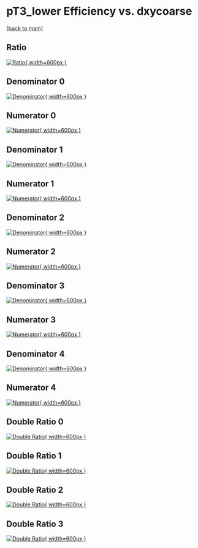 # pT3_lower Efficiency vs. dxycoarse

[[back to main](./)]



## Ratio

[![Ratio](../mtv/var/pT3_lower_vtr_321_1_eff_dxycoarse.png){ width=600px }](../mtv/var/pT3_lower_vtr_321_1_eff_dxycoarse.pdf)

## Denominator 0

[![Denominator](../mtv/den/pT3_lower_vtr_321_1_eff_dxycoarse_den0.png){ width=600px }](../mtv/den/pT3_lower_vtr_321_1_eff_dxycoarse_den0.pdf)

## Numerator 0

[![Numerator](../mtv/num/pT3_lower_vtr_321_1_eff_dxycoarse_num0.png){ width=600px }](../mtv/num/pT3_lower_vtr_321_1_eff_dxycoarse_num0.pdf)

## Denominator 1

[![Denominator](../mtv/den/pT3_lower_vtr_321_1_eff_dxycoarse_den1.png){ width=600px }](../mtv/den/pT3_lower_vtr_321_1_eff_dxycoarse_den1.pdf)

## Numerator 1

[![Numerator](../mtv/num/pT3_lower_vtr_321_1_eff_dxycoarse_num1.png){ width=600px }](../mtv/num/pT3_lower_vtr_321_1_eff_dxycoarse_num1.pdf)

## Denominator 2

[![Denominator](../mtv/den/pT3_lower_vtr_321_1_eff_dxycoarse_den2.png){ width=600px }](../mtv/den/pT3_lower_vtr_321_1_eff_dxycoarse_den2.pdf)

## Numerator 2

[![Numerator](../mtv/num/pT3_lower_vtr_321_1_eff_dxycoarse_num2.png){ width=600px }](../mtv/num/pT3_lower_vtr_321_1_eff_dxycoarse_num2.pdf)

## Denominator 3

[![Denominator](../mtv/den/pT3_lower_vtr_321_1_eff_dxycoarse_den3.png){ width=600px }](../mtv/den/pT3_lower_vtr_321_1_eff_dxycoarse_den3.pdf)

## Numerator 3

[![Numerator](../mtv/num/pT3_lower_vtr_321_1_eff_dxycoarse_num3.png){ width=600px }](../mtv/num/pT3_lower_vtr_321_1_eff_dxycoarse_num3.pdf)

## Denominator 4

[![Denominator](../mtv/den/pT3_lower_vtr_321_1_eff_dxycoarse_den4.png){ width=600px }](../mtv/den/pT3_lower_vtr_321_1_eff_dxycoarse_den4.pdf)

## Numerator 4

[![Numerator](../mtv/num/pT3_lower_vtr_321_1_eff_dxycoarse_num4.png){ width=600px }](../mtv/num/pT3_lower_vtr_321_1_eff_dxycoarse_num4.pdf)

## Double Ratio 0

[![Double Ratio](../mtv/ratio/pT3_lower_vtr_321_1_eff_dxycoarse_ratio0.png){ width=600px }](../mtv/ratio/pT3_lower_vtr_321_1_eff_dxycoarse_ratio0.pdf)

## Double Ratio 1

[![Double Ratio](../mtv/ratio/pT3_lower_vtr_321_1_eff_dxycoarse_ratio1.png){ width=600px }](../mtv/ratio/pT3_lower_vtr_321_1_eff_dxycoarse_ratio1.pdf)

## Double Ratio 2

[![Double Ratio](../mtv/ratio/pT3_lower_vtr_321_1_eff_dxycoarse_ratio2.png){ width=600px }](../mtv/ratio/pT3_lower_vtr_321_1_eff_dxycoarse_ratio2.pdf)

## Double Ratio 3

[![Double Ratio](../mtv/ratio/pT3_lower_vtr_321_1_eff_dxycoarse_ratio3.png){ width=600px }](../mtv/ratio/pT3_lower_vtr_321_1_eff_dxycoarse_ratio3.pdf)

